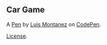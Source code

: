 Car Game
--------


A [Pen](https://codepen.io/LuisMontanez/pen/XOQabE) by [Luis Montanez](https://codepen.io/LuisMontanez) on [CodePen](https://codepen.io).

[License](https://codepen.io/LuisMontanez/pen/XOQabE/license).